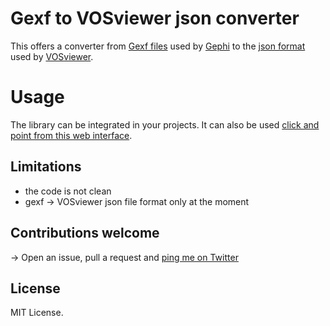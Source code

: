 # Gexf to VOSviewer json converter
This offers a converter from [Gexf files](https://gephi.org/gexf/format/) used by [Gephi](https://gephi.org) to the [json format](https://app.vosviewer.com/docs/file-types/json-file-type/) used by [VOSviewer](https://vosviewer.com).

# Usage
The library can be integrated in your projects. It can also be used [click and point from this web interface](https://nocodefunctions/networkconverter/network_format_converter.html).

## Limitations
- the code is not clean
- gexf -> VOSviewer json file format only at the moment

## Contributions welcome
-> Open an issue, pull a request and [ping me on Twitter](https://twitter.com/seinecle)

## License
MIT License.

